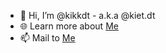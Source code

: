- 👋 Hi, I’m @kikkdt - a.k.a @kiet.dt
- 🌐 Learn more about [Me](https://kietdt.me/)
- 📫 Mail to [Me](mailto:contact@kikkdt.me)

<!---
kikkdt/kikkdt is a ✨ special ✨ repository because its `README.md` (this file) appears on your GitHub profile.
You can click the Preview link to take a look at your changes.
--->
